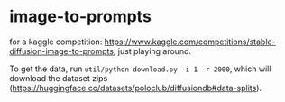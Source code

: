 # image-to-prompts
for a kaggle competition: https://www.kaggle.com/competitions/stable-diffusion-image-to-prompts, just playing around.

To get the data, run `util/python download.py -i 1 -r 2000`, which will download the dataset zips (https://huggingface.co/datasets/poloclub/diffusiondb#data-splits).
